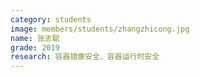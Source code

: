 ```yaml
---
category: students
image: members/students/zhangzhicong.jpg
name: 张志聪
grade: 2019
research: 容器镜像安全、容器运行时安全
---
```

